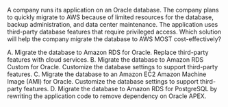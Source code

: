 A company runs its application on an Oracle database. The company plans to quickly migrate to AWS because of limited resources for the database, backup administration, and data center maintenance. The application uses third-party database features that require privileged access. Which solution will help the company migrate the database to AWS MOST cost-effectively? 

A. Migrate the database to Amazon RDS for Oracle. Replace third-party features with cloud services. 
B. Migrate the database to Amazon RDS Custom for Oracle. Customize the database settings to support third-party features. 
C. Migrate the database to an Amazon EC2 Amazon Machine Image (AMI) for Oracle. Customize the database settings to support third-party features. 
D. Migrate the database to Amazon RDS for PostgreSQL by rewriting the application code to remove dependency on Oracle APEX.